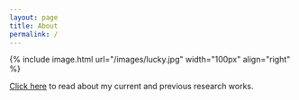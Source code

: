 ```yaml
---
layout: page
title: About
permalink: /
---
```


{% include image.html url="/images/lucky.jpg" width="100px" align="right" %}

[Click here](https://scholar.google.com/citations?user=EJgs6AIAAAAJ) to read about my current and previous research works.
